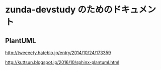 # zunda-devstudy のためのドキュメント

## PlantUML

http://tweeeety.hateblo.jp/entry/2014/10/24/173359

http://kuttsun.blogspot.jp/2016/10/sphinx-plantuml.html
